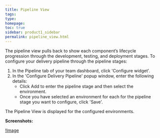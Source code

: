 ```yaml
---
title: Pipeline View
tags: 
type: 
homepage: 
toc: true
sidebar: product1_sidebar
permalink: pipeline_view.html
---
```


The pipeline view pulls back to show each component’s lifecycle progression through the development, testing, and deployment stages. To configure your delivery pipeline through the pipeline stages:

1. In the Pipeline tab of your team dashboard, click 'Configure widget'. 
2. In the 'Configure Delivery Pipeline' popup window, enter the following details:
   - Click Add to enter the pipeline stage and then select the environment.
   - Once you have selected an environment for each for the pipeline stage you want to configure, click 'Save'.

The Pipeline View is displayed for the configured environments.   

**Screenshots:**

[!Image](/Screenshots/pipeline_view.png)

